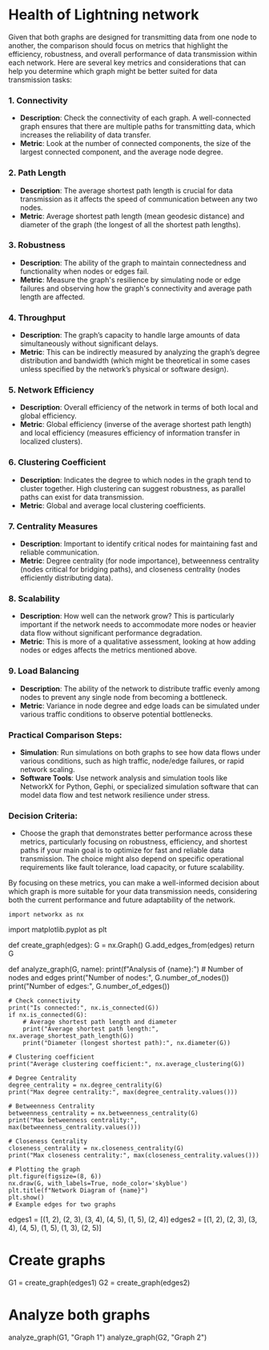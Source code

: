 
#  Health of Lightning network

Given that both graphs are designed for transmitting data from one node to another, the comparison should focus on metrics that highlight the efficiency, robustness, and overall performance of data transmission within each network. Here are several key metrics and considerations that can help you determine which graph might be better suited for data transmission tasks:

### 1. **Connectivity**

-   **Description**: Check the connectivity of each graph. A well-connected graph ensures that there are multiple paths for transmitting data, which increases the reliability of data transfer.
-   **Metric**: Look at the number of connected components, the size of the largest connected component, and the average node degree.

### 2. **Path Length**

-   **Description**: The average shortest path length is crucial for data transmission as it affects the speed of communication between any two nodes.
-   **Metric**: Average shortest path length (mean geodesic distance) and diameter of the graph (the longest of all the shortest path lengths).

### 3. **Robustness**

-   **Description**: The ability of the graph to maintain connectedness and functionality when nodes or edges fail.
-   **Metric**: Measure the graph's resilience by simulating node or edge failures and observing how the graph's connectivity and average path length are affected.

### 4. **Throughput**

-   **Description**: The graph’s capacity to handle large amounts of data simultaneously without significant delays.
-   **Metric**: This can be indirectly measured by analyzing the graph’s degree distribution and bandwidth (which might be theoretical in some cases unless specified by the network’s physical or software design).

### 5. **Network Efficiency**

-   **Description**: Overall efficiency of the network in terms of both local and global efficiency.
-   **Metric**: Global efficiency (inverse of the average shortest path length) and local efficiency (measures efficiency of information transfer in localized clusters).

### 6. **Clustering Coefficient**

-   **Description**: Indicates the degree to which nodes in the graph tend to cluster together. High clustering can suggest robustness, as parallel paths can exist for data transmission.
-   **Metric**: Global and average local clustering coefficients.

### 7. **Centrality Measures**

-   **Description**: Important to identify critical nodes for maintaining fast and reliable communication.
-   **Metric**: Degree centrality (for node importance), betweenness centrality (nodes critical for bridging paths), and closeness centrality (nodes efficiently distributing data).

### 8. **Scalability**

-   **Description**: How well can the network grow? This is particularly important if the network needs to accommodate more nodes or heavier data flow without significant performance degradation.
-   **Metric**: This is more of a qualitative assessment, looking at how adding nodes or edges affects the metrics mentioned above.

### 9. **Load Balancing**

-   **Description**: The ability of the network to distribute traffic evenly among nodes to prevent any single node from becoming a bottleneck.
-   **Metric**: Variance in node degree and edge loads can be simulated under various traffic conditions to observe potential bottlenecks.

### Practical Comparison Steps:

-   **Simulation**: Run simulations on both graphs to see how data flows under various conditions, such as high traffic, node/edge failures, or rapid network scaling.
-   **Software Tools**: Use network analysis and simulation tools like NetworkX for Python, Gephi, or specialized simulation software that can model data flow and test network resilience under stress.

### Decision Criteria:

-   Choose the graph that demonstrates better performance across these metrics, particularly focusing on robustness, efficiency, and shortest paths if your main goal is to optimize for fast and reliable data transmission. The choice might also depend on specific operational requirements like fault tolerance, load capacity, or future scalability.

By focusing on these metrics, you can make a well-informed decision about which graph is more suitable for your data transmission needs, considering both the current performance and future adaptability of the network.

    import networkx as nx
import matplotlib.pyplot as plt

def create_graph(edges):
    G = nx.Graph()
    G.add_edges_from(edges)
    return G

def analyze_graph(G, name):
    print(f"Analysis of {name}:")
    # Number of nodes and edges
    print("Number of nodes:", G.number_of_nodes())
    print("Number of edges:", G.number_of_edges())

    # Check connectivity
    print("Is connected:", nx.is_connected(G))
    if nx.is_connected(G):
        # Average shortest path length and diameter
        print("Average shortest path length:", nx.average_shortest_path_length(G))
        print("Diameter (longest shortest path):", nx.diameter(G))
    
    # Clustering coefficient
    print("Average clustering coefficient:", nx.average_clustering(G))

    # Degree Centrality
    degree_centrality = nx.degree_centrality(G)
    print("Max degree centrality:", max(degree_centrality.values()))

    # Betweenness Centrality
    betweenness_centrality = nx.betweenness_centrality(G)
    print("Max betweenness centrality:", max(betweenness_centrality.values()))

    # Closeness Centrality
    closeness_centrality = nx.closeness_centrality(G)
    print("Max closeness centrality:", max(closeness_centrality.values()))

    # Plotting the graph
    plt.figure(figsize=(8, 6))
    nx.draw(G, with_labels=True, node_color='skyblue')
    plt.title(f"Network Diagram of {name}")
    plt.show()
    # Example edges for two graphs
edges1 = [(1, 2), (2, 3), (3, 4), (4, 5), (1, 5), (2, 4)]
edges2 = [(1, 2), (2, 3), (3, 4), (4, 5), (1, 5), (1, 3), (2, 5)]
# Create graphs
G1 = create_graph(edges1)
G2 = create_graph(edges2)

# Analyze both graphs
analyze_graph(G1, "Graph 1")
analyze_graph(G2, "Graph 2")












<!--stackedit_data:
eyJoaXN0b3J5IjpbLTE4NTI0MDA1OTgsLTIwMDQxNjQxOTgsMT
Q3MjQ3NTM5N119
-->